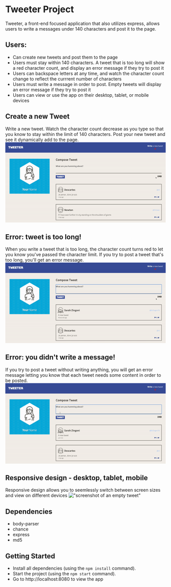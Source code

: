 # Tweeter Project

Tweeter, a front-end focused application that also utilizes express, allows users to write a messages under 140 characters and post it to the page.

## Users:
- Can create new tweets and post them to the page
- Users must stay within 140 characters. A tweet that is too long will show a red character count, and display an error message if they try to post it
- Users can backspace letters at any time, and watch the character count change to reflect the currrent number of characters
- Users must write a message in order to post. Empty tweets will display an error message if they try to post it
- Users can view or use the app on their desktop, tablet, or mobile devices

## Create a new Tweet
Write a new tweet. Watch the character count decrease as you type so that you know to stay within the limit of 140 characters. Post your new tweet and see it dynamically add to the page.
!["screenshot of creating new tweet"](https://github.com/rebecca-romeo/tweeter/blob/master/public/images/new_tweet.gif)

## Error: tweet is too long!
When you write a tweet that is too long, the character count turns red to let you know you've passed the character limit. If you try to post a tweet that's too long, you'll get an error message.
!["screenshot of a long tweet"](https://github.com/rebecca-romeo/tweeter/blob/master/public/images/long_tweet.gif)

## Error: you didn't write a message!
If you try to post a tweet without writing anything, you will get an error message letting you know that each tweet needs some content in order to be posted.
!["screenshot of an empty tweet"](https://github.com/rebecca-romeo/tweeter/blob/master/public/images/empty_tweet.gif)

## Responsive design - desktop, tablet, mobile
Responsive design allows you to seemlessly switch between screen sizes and view on different devices
!["screenshot of an empty tweet"](https://github.com/rebecca-romeo/tweeter/blob/master/public/images/responsive_design.gif)

## Dependencies

- body-parser
- chance
- express
- md5

## Getting Started

- Install all dependencies (using the `npm install` command).
- Start the project (using the `npm start` command).
- Go to http://localhost:8080 to view the app
